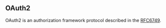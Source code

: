 ## OAuth2
OAuth2 is an authorization framework protocol described in the [RFC6749](https://tools.ietf.org/html/rfc6749).
